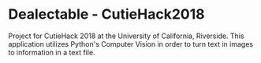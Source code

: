 # Dealectable - CutieHack2018
Project for CutieHack 2018 at the University of California, Riverside. This application utilizes Python's Computer Vision in order to turn text in images to information in a text file. 
